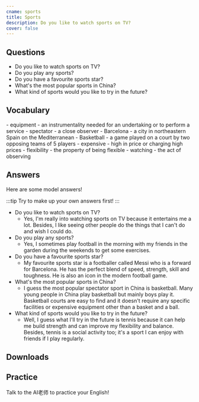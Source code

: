 ```yaml
---
cname: sports
title: Sports
description: Do you like to watch sports on TV?
cover: false
---
```

<banner></banner>

## Questions

- Do you like to watch sports on TV?
- Do you play any sports?
- Do you have a favourite sports star?
- What&#39;s the most popular sports in China?
- What kind of sports would you like to try in the future?

## Vocabulary

<vocab-list>
- equipment
  - an instrumentality needed for an undertaking or to perform a service  
- spectator
  - a close observer
- Barcelona
  - a city in northeastern Spain on the Mediterranean
- Basketball
  - a game played on a court by two opposing teams of 5 players
- expensive
  - high in price or charging high prices
- flexibility
  - the property of being flexible
- watching
  - the act of observing

<!-- blank -->

</vocab-list>

## Answers
Here are some model answers!

:::tip
Try to make up your own answers first!
:::

- Do you like to watch sports on TV?
  - Yes, I&#39;m really into watching sports on TV because it entertains me a lot. Besides, I like seeing other people do the things that I can&#39;t do and wish I could do.
- Do you play any sports?
  - Yes, I sometimes play football in the morning with my friends in the garden during the weekends to get some exercises.
- Do you have a favourite sports star?
  - My favourite sports star is a footballer called Messi who is a forward for Barcelona. He has the perfect blend of speed, strength, skill and toughness. He is also an icon in the modern football game.
- What&#39;s the most popular sports in China?
  - I guess the most popular spectator sport in China is basketball. Many young people in China play basketball but mainly boys play it. Basketball courts are easy to find and it doesn&#39;t require any specific facilities or expensive equipment other than a basket and a ball.
- What kind of sports would you like to try in the future?
  - Well, I guess what I&#39;ll try in the future is tennis because it can help me build strength and can improve my flexibility and balance. Besides, tennis is a social activity too; it&#39;s a sport I can enjoy with friends if I play regularly.

## Downloads
<downloads></downloads>

## Practice
Talk to the AI老师 to practice your English!
<qrfooter></qrfooter>





